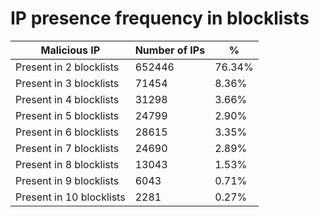 # IP presence frequency in blocklists
| Malicious IP | Number of IPs | % |
|----|----|----|
| Present in 2 blocklists | 652446 | 76.34% |
| Present in 3 blocklists | 71454 | 8.36% |
| Present in 4 blocklists | 31298 | 3.66% |
| Present in 5 blocklists | 24799 | 2.90% |
| Present in 6 blocklists | 28615 | 3.35% |
| Present in 7 blocklists | 24690 | 2.89% |
| Present in 8 blocklists | 13043 | 1.53% |
| Present in 9 blocklists | 6043 | 0.71% |
| Present in 10 blocklists | 2281 | 0.27% |
